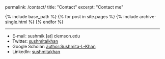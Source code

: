 <!-- ---
layout: archive
title: "Contact"
permalink: /contact-archive/
author_profile: true
--- -->

permalink: /contact/
title: "Contact"
excerpt: "Contact me"

{% include base_path %}
{% for post in site.pages %}
  {% include archive-single.html %}
{% endfor %}

<!-- {% include base_path %}
{% for post in site.pages %}
  {% include archive-single.html %}
{% endfor %} -->
---

* E-mail: sushmik [at] clemson.edu
* Twitter: [sushmitalkhan](http://twitter.com/sushmitalkhan)
* Google Scholar: [author:Sushmita-L-Khan](https://scholar.google.com/citations?user=QAn9xN8AAAAJ&hl=en)
* LinkedIn: [sushmitakhan](https://www.linkedin.com/in/sushmitakhan/)
<!-- * Medium: [sushmita_khan](https://medium.com/@sushmita_khan) -->
